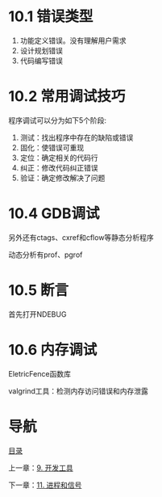 # 10.1 错误类型

1. 功能定义错误。没有理解用户需求
2. 设计规划错误
3. 代码编写错误

# 10.2 常用调试技巧

程序调试可以分为如下5个阶段: 

1. 测试：找出程序中存在的缺陷或错误
2. 固化：使错误可重现
3. 定位：确定相关的代码行
4. 纠正：修改代码纠正错误
5. 验证：确定修改解决了问题

# 10.4 GDB调试

另外还有ctags、cxref和cflow等静态分析程序

动态分析有prof、pgrof

# 10.5 断言

首先打开NDEBUG

# 10.6 内存调试

EletricFence函数库

valgrind工具：检测内存访问错误和内存泄露

# 导航

[目录](README.md)

上一章：[9. 开发工具](开发工具.md)

下一章：[11. 进程和信号](进程和信号.md)
